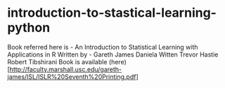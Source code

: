 # introduction-to-stastical-learning-python
Book referred here is - An Introduction to Statistical Learning with Applications in R
Written by - Gareth James Daniela Witten Trevor Hastie Robert Tibshirani 
Book is available (here)[http://faculty.marshall.usc.edu/gareth-james/ISL/ISLR%20Seventh%20Printing.pdf]

